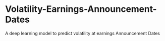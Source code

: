 # Volatility-Earnings-Announcement-Dates
A deep learning model to predict volatility at earnings Announcement Dates
